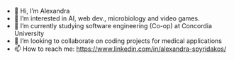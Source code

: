 - 👋 Hi, I’m Alexandra
- 👀 I’m interested in AI, web dev., microbiology and video games.
- 🌱 I’m currently studying software engineering (Co-op) at Concordia University
- 💞️ I’m looking to collaborate on coding projects for medical applications
- 📫 How to reach me:  https://www.linkedin.com/in/alexandra-spyridakos/

<!---
aspyridakos/aspyridakos is a ✨ special ✨ repository because its `README.md` (this file) appears on your GitHub profile.
You can click the Preview link to take a look at your changes.
--->
